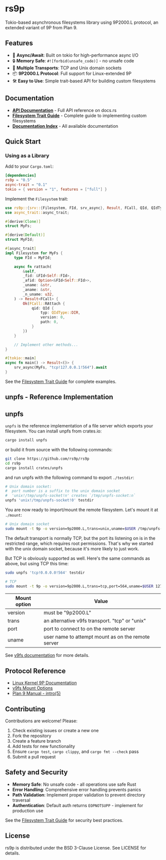 # rs9p

Tokio-based asynchronous filesystems library using 9P2000.L protocol, an extended variant of 9P from Plan 9.

## Features

- 🚀 **Async/Await**: Built on tokio for high-performance async I/O
- 🔒 **Memory Safe**: `#![forbid(unsafe_code)]` - no unsafe code
- 🔌 **Multiple Transports**: TCP and Unix domain sockets
- 📦 **9P2000.L Protocol**: Full support for Linux-extended 9P
- 🛠️ **Easy to Use**: Simple trait-based API for building custom filesystems

## Documentation

- **[API Documentation](https://docs.rs/rs9p)** - Full API reference on docs.rs
- **[Filesystem Trait Guide](docs/filesystem-trait-guide.md)** - Complete guide to implementing custom filesystems
- **[Documentation Index](docs/README.md)** - All available documentation

## Quick Start

### Using as a Library

Add to your `Cargo.toml`:
```toml
[dependencies]
rs9p = "0.5"
async-trait = "0.1"
tokio = { version = "1", features = ["full"] }
```

Implement the `Filesystem` trait:
```rust
use rs9p::{srv::{Filesystem, FId, srv_async}, Result, FCall, QId, QIdType};
use async_trait::async_trait;

#[derive(Clone)]
struct MyFs;

#[derive(Default)]
struct MyFId;

#[async_trait]
impl Filesystem for MyFs {
    type FId = MyFId;

    async fn rattach(
        &self,
        _fid: &FId<Self::FId>,
        _afid: Option<&FId<Self::FId>>,
        _uname: &str,
        _aname: &str,
        _n_uname: u32,
    ) -> Result<FCall> {
        Ok(FCall::RAttach {
            qid: QId {
                typ: QIdType::DIR,
                version: 0,
                path: 0,
            }
        })
    }

    // Implement other methods...
}

#[tokio::main]
async fn main() -> Result<()> {
    srv_async(MyFs, "tcp!127.0.0.1!564").await
}
```

See the [Filesystem Trait Guide](docs/filesystem-trait-guide.md) for complete examples.

## unpfs - Reference Implementation

## unpfs

`unpfs` is the reference implementation of a file server which exports your filesystem.
You can install unpfs from crates.io:
```bash
cargo install unpfs
```

or build it from source with the following commands:

```bash
git clone https://github.com/rs9p/rs9p
cd rs9p
cargo install crates/unpfs
```

and run unpfs with the following command to export `./testdir`:

```bash
# Unix domain socket:
#  port number is a suffix to the unix domain socket
#  'unix!/tmp/unpfs-socket!n' creates `/tmp/unpfs-socket:n`
unpfs 'unix!/tmp/unpfs-socket!0' testdir
```

You are now ready to import/mount the remote filesystem.
Let's mount it at `./mount`:

```bash
# Unix domain socket
sudo mount -t 9p -o version=9p2000.L,trans=unix,uname=$USER /tmp/unpfs-socket:0 ./mount
```

The default transport is normally TCP, but the port its listening on is in the restricted range,
which requires root permissions. That's why we started with the unix domain socket, because it's
more likely to just work.

But TCP is obviously supported as well. Here's the same commands as above, but using TCP this time:

```bash
sudo unpfs 'tcp!0.0.0.0!564' testdir
```

```bash
# TCP
sudo mount -t 9p -o version=9p2000.L,trans=tcp,port=564,uname=$USER 127.0.0.1 ./mount
```

| Mount option | Value                                              |
| ------------ | -------------------------------------------------- |
| version      | must be "9p2000.L"                                 |
| trans        | an alternative v9fs transport. "tcp" or "unix"     |
| port         | port to connect to on the remote server            |
| uname        | user name to attempt mount as on the remote server |

See [v9fs documentation](https://www.kernel.org/doc/Documentation/filesystems/9p.txt) for more details.

## Protocol Reference

- [Linux Kernel 9P Documentation](https://www.kernel.org/doc/Documentation/filesystems/9p.txt)
- [v9fs Mount Options](https://www.kernel.org/doc/html/latest/filesystems/9p.html)
- [Plan 9 Manual - intro(5)](http://man.cat-v.org/plan_9/5/intro)

## Contributing

Contributions are welcome! Please:

1. Check existing issues or create a new one
2. Fork the repository
3. Create a feature branch
4. Add tests for new functionality
5. Ensure `cargo test`, `cargo clippy`, and `cargo fmt --check` pass
6. Submit a pull request

## Safety and Security

- **Memory Safe**: No unsafe code - all operations use safe Rust
- **Error Handling**: Comprehensive error handling prevents panics
- **Path Validation**: Implement proper validation to prevent directory traversal
- **Authentication**: Default auth returns `EOPNOTSUPP` - implement for production use

See the [Filesystem Trait Guide](docs/filesystem-trait-guide.md) for security best practices.

## License

rs9p is distributed under the BSD 3-Clause License.
See LICENSE for details.
